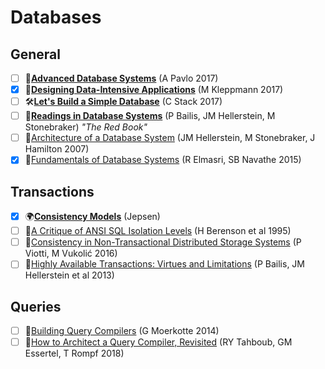 # Databases

## General

- [ ] 🎥[**Advanced Database Systems**](https://www.youtube.com/playlist?list=PLSE8ODhjZXjYgTIlqf4Dy9KQpQ7kn1Tl0)
        (A Pavlo 2017)
- [x] 📖[**Designing Data-Intensive Applications**](https://dataintensive.net/)
        (M Kleppmann 2017)
- [ ] 🛠[**Let's Build a Simple Database**](https://cstack.github.io/db_tutorial/)
        (C Stack 2017)
- [ ] 📄[**Readings in Database Systems**](http://www.redbook.io)
        (P Bailis, JM Hellerstein, M Stonebraker)
        _"The Red Book"_
- [ ] 📄[Architecture of a Database System](http://db.cs.berkeley.edu/papers/fntdb07-architecture.pdf)
        (JM Hellerstein, M Stonebraker, J Hamilton 2007)
- [x] 📖[Fundamentals of Database Systems](https://www.amazon.com/Fundamentals-Database-Systems-Ramez-Elmasri/dp/0133970779)
        (R Elmasri, SB Navathe 2015)

## Transactions

- [x] 🌍[**Consistency Models**](https://jepsen.io/consistency)
        (Jepsen)
- [ ] 📄[A Critique of ANSI SQL Isolation Levels](https://www.microsoft.com/en-us/research/wp-content/uploads/2016/02/tr-95-51.pdf)
        (H Berenson et al 1995)
- [ ] 📄[Consistency in Non-Transactional Distributed Storage Systems](https://arxiv.org/pdf/1512.00168.pdf)
        (P Viotti, M Vukolić 2016)
- [ ] 📄[Highly Available Transactions: Virtues and Limitations](http://www.vldb.org/pvldb/vol7/p181-bailis.pdf)
        (P Bailis, JM Hellerstein et al 2013)

## Queries

- [ ] 📖[Building Query Compilers](http://pi3.informatik.uni-mannheim.de/~moer/querycompiler.pdf)
        (G Moerkotte 2014)
- [ ] 📄[How to Architect a Query Compiler, Revisited](https://www.cs.purdue.edu/homes/rompf/papers/tahboub-sigmod18.pdf)
      (RY Tahboub, GM Essertel, T Rompf 2018)